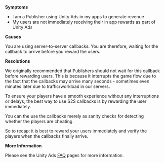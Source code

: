 

**Symptoms**


- I am a Publisher using Unity Ads in my apps to generate revenue
- My users are not immediately receiving their in app rewards as part of Unity Ads



**Causes**



You are using server-to-server callbacks. You are therefore, waiting for the callback to arrive before you reward the users.



**Resolutions**



We originally recommended that Publishers should not wait for this callback before rewarding users. This is because it interrupts the game flow due to the fact that the callbacks may arrive many seconds - sometimes even minutes later due to traffic/workload in our servers.



To ensure your players have a smooth experience without any interruptions or delays, the best way to use S2S callbacks is by rewarding the user immediately.



You can the use the callbacks merely as sanity checks for detecting whether the players are cheating.



So to recap: it is best to reward your users immediately and verify the players when the callbacks finally arrive.



**More Information**



Please see the Unity Ads [FAQ](http://unityads.unity3d.com/help/index%20) pages for more information.






